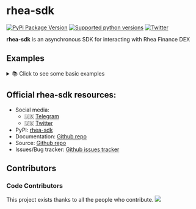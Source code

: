 # rhea-sdk

[![PyPi Package Version](https://img.shields.io/pypi/v/rhea-sdk?style=flat-square)](https://pypi.org/project/rhea-sdk)
[![Supported python versions](https://img.shields.io/pypi/pyversions/rhea-sdk)](https://pypi.python.org/pypi/rhea-sdk)
[![Twitter](https://img.shields.io/twitter/follow/p_volnov?label=Follow)](https://twitter.com/MaksimA30)

[//]: # ([![downloads]&#40;https://img.shields.io/github/downloads/MaximAntsiferov/rhea-sdk/total?style=flat-square&#41;]&#40;https://pypi.org/project/rhea-sdk&#41;)


**rhea-sdk** is an asynchronous SDK for interacting with Rhea Finance DEX

## Examples
<details>
  <summary>📚 Click to see some basic examples</summary>


**Few steps before getting started...**
- Install the latest stable version of rhea-sdk, simply running `pip install rhea-sdk`
- Create NEAR account and get your private key [wallet](https://wallet.near.org/create)

### Usage examples

```python
from py_near.account import Account
from rhea_sdk import Rhea

wnear_contract = "wrap.near"
usdc_contract = "17208628f84f5d6ad33f0da3bbbeb27ffcb398eac501a31bd6ad2011e36133a1"


async def main():
   account = Account(account_id="example.near", private_key="ed25519:...")
   await account.startup()
   
   rhea = Rhea(account=account)

   # Get account tokens balance
   near_balance = await rhea.get_near_balance()
   usdc_balance = await rhea.get_token_balance(usdc_contract)
   wnear_balance = await rhea.get_token_balance(wnear_contract)

   # Wrap or Unwrap some NEAR
   await rhea.wrap_near(0.15)
   await rhea.unwrap_near(0.05)

   # List all DLC pools
   pools = await rhea.dcl.get_pools()

   # Get DLC pool_id by tokens and commission
   pool_id = rhea.dcl.get_pool_id(wnear_contract, usdc_contract, 100)

   # Get pool extended info by pool_id
   pool = await rhea.dcl.get_pool(pool_id)
    
   # Get current tokens price in the pool
   prices = await rhea.dcl.get_tokens_price(pool_id)
   
   # Quote output amount of token for swap
   amount_to_swap = "0.1"
   output_amount = await rhea.dcl.quote(usdc_contract, wnear_contract, pool_id, amount_to_swap)
   
   # Quote input amount of token for swap
   desired_output_amount = "0.1"
   input_amount = await rhea.dcl.quote_by_output(wnear_contract, usdc_contract, pool_id, desired_output_amount)
   
   # Swap
   amount_to_swap = "0.1"
   await rhea.dcl.swap(wnear_contract, usdc_contract, pool_id, amount_to_swap)

   # Swap by output
   desired_output_amount = "0.1"
   max_input_amount = "0.5"
   await rhea.dcl.swap_by_output(wnear_contract, usdc_contract, pool_id, desired_output_amount, max_input_amount)

```

</details>


## Official rhea-sdk resources:
 - Social media:
   - 🇺🇸 [Telegram](https://t.me/maksim30)
   - 🇺🇸 [Twitter](https://twitter.com/MaksimA30)
 - PyPI: [rhea-sdk](https://pypi.python.org/pypi/rhea-sdk)
 - Documentation: [Github repo](https://github.com/MaximAntsiferov/rhea-sdk)
 - Source: [Github repo](https://github.com/MaximAntsiferov/rhea-sdk)
 - Issues/Bug tracker: [Github issues tracker](https://github.com/MaximAntsiferov/rhea-sdk/issues)

## Contributors

### Code Contributors

This project exists thanks to all the people who contribute.
<a href="https://github.com/MaximAntsiferov/rhea-sdk/graphs/contributors"><img src="https://opencollective.com/rhea-sdk/contributors.svg?width=890&button=false" /></a>
